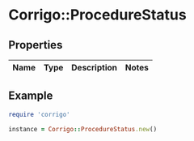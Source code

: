 # Corrigo::ProcedureStatus

## Properties

| Name | Type | Description | Notes |
| ---- | ---- | ----------- | ----- |

## Example

```ruby
require 'corrigo'

instance = Corrigo::ProcedureStatus.new()
```

